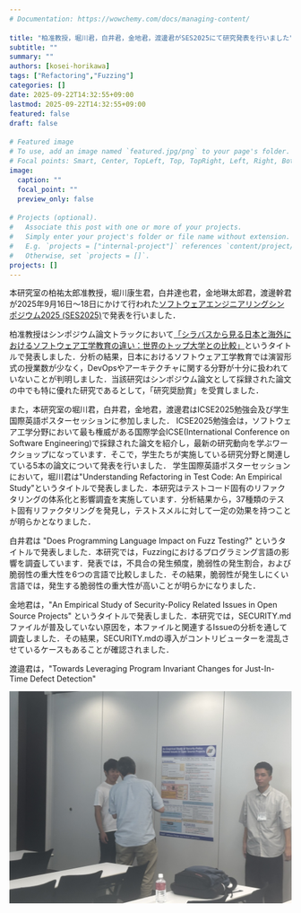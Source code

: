```yaml
---
# Documentation: https://wowchemy.com/docs/managing-content/

title: "柏准教授，堀川君，白井君，金地君，渡邊君がSES2025にて研究発表を行いました"
subtitle: ""
summary: ""
authors: [kosei-horikawa]
tags: ["Refactoring","Fuzzing"]
categories: []
date: 2025-09-22T14:32:55+09:00
lastmod: 2025-09-22T14:32:55+09:00
featured: false
draft: false

# Featured image
# To use, add an image named `featured.jpg/png` to your page's folder.
# Focal points: Smart, Center, TopLeft, Top, TopRight, Left, Right, BottomLeft, Bottom, BottomRight.
image:
  caption: ""
  focal_point: ""
  preview_only: false

# Projects (optional).
#   Associate this post with one or more of your projects.
#   Simply enter your project's folder or file name without extension.
#   E.g. `projects = ["internal-project"]` references `content/project/deep-learning/index.md`.
#   Otherwise, set `projects = []`.
projects: []
---
```

本研究室の柏祐太郎准教授，堀川康生君，白井達也君，金地琳太郎君，渡邊幹君が2025年9月16日〜18日にかけて行われた[ソフトウェアエンジニアリングシンポジウム2025 (SES2025)](https://ses.sigse.jp/2025/)で発表を行いました．

柏准教授はシンポジウム論文トラックにおいて[「シラバスから見る日本と海外におけるソフトウェア工学教育の違い：世界のトップ大学との比較」](https://ipsj.ixsq.nii.ac.jp/records/2004389)というタイトルで発表しました．分析の結果，日本におけるソフトウェア工学教育では演習形式の授業数が少なく，DevOpsやアーキテクチャに関する分野が十分に扱われていないことが判明しました．当該研究はシンポジウム論文として採録された論文の中でも特に優れた研究であるとして，「研究奨励賞」を受賞しました．

また，本研究室の堀川君，白井君，金地君，渡邊君はICSE2025勉強会及び学生国際英語ポスターセッションに参加しました．
ICSE2025勉強会は，ソフトウェア工学分野において最も権威がある国際学会ICSE(International Conference on Software Engineering)で採録された論文を紹介し，最新の研究動向を学ぶワークショップになっています．そこで，学生たちが実施している研究分野と関連している5本の論文について発表を行いました．
学生国際英語ポスターセッションにおいて，堀川君は"Understanding Refactoring in Test Code: An Empirical Study"というタイトルで発表しました．本研究はテストコード固有のリファクタリングの体系化と影響調査を実施しています．分析結果から，37種類のテスト固有リファクタリングを発見し，テストスメルに対して一定の効果を持つことが明らかとなりました．

白井君は "Does Programming Language Impact on Fuzz Testing?" というタイトルで発表しました．本研究では，Fuzzingにおけるプログラミング言語の影響を調査しています．発表では，不具合の発生頻度，脆弱性の発生割合，および脆弱性の重大性を6つの言語で比較しました．その結果，脆弱性が発生しにくい言語では，発生する脆弱性の重大性が高いことが明らかになりました．

金地君は，"An Empirical Study of Security-Policy Related Issues in Open Source Projects" というタイトルで発表しました．本研究では，SECURITY.mdファイルが普及していない原因を，本ファイルと関連するIssueの分析を通して調査しました．その結果，SECURITY.mdの導入がコントリビューターを混乱させているケースもあることが確認されました．


渡邉君は，"Towards Leveraging Program Invariant Changes for Just-In-Time Defect Detection"

![](image_kanaji.jpg)
